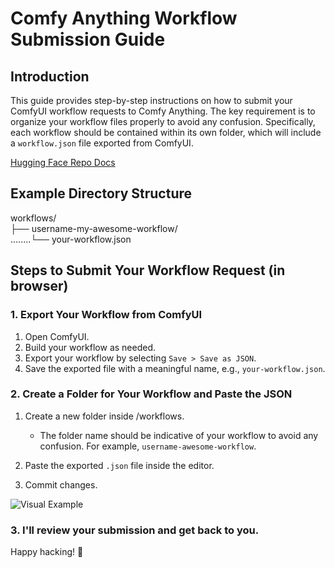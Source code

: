 # Comfy Anything Workflow Submission Guide

## Introduction

This guide provides step-by-step instructions on how to submit your ComfyUI workflow requests to Comfy Anything. The key requirement is to organize your workflow files properly to avoid any confusion. Specifically, each workflow should be contained within its own folder, which will include a `workflow.json` file exported from ComfyUI.

[Hugging Face Repo Docs](https://huggingface.co/docs/hub/repositories)

## Example Directory Structure

workflows/ <br>
├── username-my-awesome-workflow/ <br>
........└── your-workflow.json

## Steps to Submit Your Workflow Request (in browser)

### 1. Export Your Workflow from ComfyUI

1. Open ComfyUI.
2. Build your workflow as needed.
3. Export your workflow by selecting `Save > Save as JSON`.
4. Save the exported file with a meaningful name, e.g., `your-workflow.json`.

### 2. Create a Folder for Your Workflow and Paste the JSON

1. Create a new folder inside /workflows.
   - The folder name should be indicative of your workflow to avoid any confusion. For example, `username-awesome-workflow`.

2. Paste the exported `.json` file inside the editor.

3. Commit changes.

![Visual Example](https://i.imgur.com/NGBGY9c.png)

### 3. I'll review your submission and get back to you.

Happy hacking! 🚀